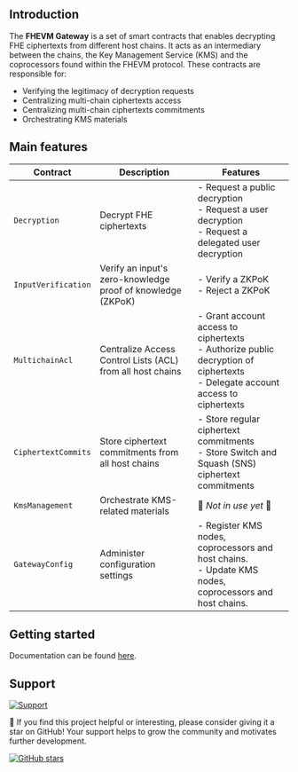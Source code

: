 ## Introduction

The **FHEVM Gateway** is a set of smart contracts that enables decrypting FHE ciphertexts from different host chains. It
acts as an intermediary between the chains, the Key Management Service (KMS) and the coprocessors found within the FHEVM
protocol. These contracts are responsible for:

- Verifying the legitimacy of decryption requests
- Centralizing multi-chain ciphertexts access
- Centralizing multi-chain ciphertexts commitments
- Orchestrating KMS materials

## Main features

| Contract            | Description                                                 | Features                                                                                                                          |
| ------------------- | ----------------------------------------------------------- | --------------------------------------------------------------------------------------------------------------------------------- |
| `Decryption`        | Decrypt FHE ciphertexts                                     | - Request a public decryption<br>- Request a user decryption<br>- Request a delegated user decryption                             |
| `InputVerification` | Verify an input's zero-knowledge proof of knowledge (ZKPoK) | - Verify a ZKPoK<br>- Reject a ZKPoK                                                                                              |
| `MultichainAcl`     | Centralize Access Control Lists (ACL) from all host chains  | - Grant account access to ciphertexts<br>- Authorize public decryption of ciphertexts<br>- Delegate account access to ciphertexts |
| `CiphertextCommits` | Store ciphertext commitments from all host chains           | - Store regular ciphertext commitments<br>- Store Switch and Squash (SNS) ciphertext commitments                                  |
| `KmsManagement`     | Orchestrate KMS-related materials                           | 🚧 _Not in use yet_ 🚧                                                                                                            |
| `GatewayConfig`     | Administer configuration settings                           | - Register KMS nodes, coprocessors and host chains. <br> - Update KMS nodes, coprocessors and host chains.                        |

## Getting started

Documentation can be found [here](./docs/SUMMARY.md).

## Support

<a target="_blank" href="https://community.zama.ai">
<picture>
  <source media="(prefers-color-scheme: dark)" srcset="../docs/.gitbook/assets/support-banner-dark.png">
  <source media="(prefers-color-scheme: light)" srcset="../docs/.gitbook/assets/support-banner-light.png">
  <img alt="Support">
</picture>
</a>

🌟 If you find this project helpful or interesting, please consider giving it a star on GitHub! Your support helps to
grow the community and motivates further development.

[![GitHub stars](https://img.shields.io/github/stars/zama-ai/fhevm?style=social)](https://github.com/zama-ai/fhevm/)
